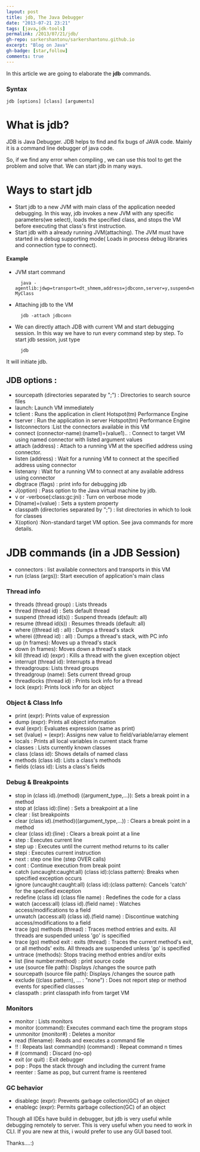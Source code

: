 ```yaml
---
layout: post
title: jdb, The Java Debugger
date: "2013-07-21 23:21"
tags: [java,jdk-tools]
permalink: /2013/07/21/jdb/
gh-repo: sarkershantonu/sarkershantonu.github.io
excerpt: "Blog on Java"
gh-badge: [star,follow]
comments: true
---
```

In this article we are going to elaborate the **jdb** commands.

### Syntax

    jdb [options] [class] [arguments]

# What is jdb?
JDB is Java Debugger. JDB helps to find and fix bugs of JAVA code. Mainly it is a command line debugger of java code. 

So, if we find any error when compiling , we can use this tool to get the problem and solve that. We can start jdb in many ways.

# Ways to start jdb
- Start jdb to a new JVM with main class of the application needed debugging. In this way, jdb invokes a new JVM with any specific parameters(we select), loads the specified class, and stops the VM before executing that class's first instruction. 
- Start jdb with a already running JVM(attaching). The JVM must have started in a debug supporting mode( Loads in process debug libraries and connection type to connect). 

#### Example 
- JVM start command

        java -agentlib:jdwp=transport=dt_shmem,address=jdbconn,server=y,suspend=n MyClass
        
- Attaching jdb to the VM 

        jdb -attach jdbconn 

- We can directly attach JDB with current VM and start debugging session. In this way we have to run every command step by step. To start jdb session, just type

        jdb 
        
It will initiate jdb.

## JDB options :   
- sourcepath (directories separated by ";") : Directories to search source files
- launch: Launch VM immediately
- tclient : Runs the application in client Hotspot(tm) Performance Engine 
- tserver : Run the application in server Hotspot(tm) Performance Engine
- listconnectors :List the connectors available in this VM
- connect (connector-name):(name1)=(value1).. : Connect to target VM using named connector with listed argument values
- attach (address) : Attach to a running VM at the specified address using connector.
- listen (address) : Wait for a running VM to connect at the specified address using connector
- listenany : Wait for a running VM to connect at any available address using connector
- dbgtrace (flags) : print info for debugging jdb
- J(option) : Pass option to the Java virtual machine by jdb. 
- v or -verbose(:class:gc:jni) : Turn on verbose mode
- D(name)=(value) : Sets a system property
- classpath (directories separated by ";") : list directories in which to look for classes
- X(option) :Non-standard target VM option. See java commands for more details. 

# JDB commands (in a JDB Session) 
- connectors : list available connectors and transports in this VM
- run (class (args)): Start execution of application's main class

### Thread info
- threads (thread group) : Lists threads
- thread (thread id) : Sets default thread
- suspend (thread id(s)) : Suspend threads (default: all)
- resume (thread id(s)) : Resumes threads (default: all)
- where ((thread id) : all) : Dumps a thread's stack
- wherei ((thread id) : all) : Dumps a thread's stack, with PC info
- up (n frames): Moves up a thread's stack
- down (n frames): Moves down a thread's stack
- kill (thread id) (expr) : Kills a thread with the given exception object
- interrupt (thread id): Interrupts a thread
- threadgroups: Lists thread groups
- threadgroup (name): Sets current thread group
- threadlocks (thread id)   : Prints lock info for a thread
- lock (expr): Prints lock info for an object 

### Object & Class Info
- print (expr): Prints value of expression
- dump (expr): Prints all object information
- eval (expr): Evaluates expression (same as print)
- set (lvalue) = (expr): Assigns new value to field/variable/array element
- locals : Prints all local variables in current stack frame
- classes : Lists currently known classes
- class (class id): Shows details of named class
- methods (class id): Lists a class's methods
- fields (class id): Lists a class's fields

### Debug & Breakpoints
- stop in (class id).(method) ((argument_type,...)): Sets a break point in a method
- stop at (class id):(line) : Sets a breakpoint at a line
- clear : list breakpoints
- clear (class id).(method)((argument_type,...)) : Clears a break point in a method
- clear (class id):(line) : Clears a break point at a line
- step : Executes current line
- step up : Executes until the current method returns to its caller
- stepi : Executes current instruction
- next : step one line (step OVER calls)
- cont : Continue execution from break point
- catch (uncaught:caught:all) (class id):(class pattern): Breaks when specified exception occurs
- ignore (uncaught:caught:all) (class id):(class pattern): Cancels 'catch' for the specified exception
- redefine (class id) (class file name) : Redefines the code for a class
- watch (access:all) (class id).(field name) : Watches access/modifications to a field
- unwatch (access:all) (class id).(field name) : Discontinue watching access/modifications to a field
- trace (go) methods (thread) : Traces method entries and exits. All threads are suspended unless 'go' is specified
- trace (go) method exit : exits (thread) : Traces the current method's exit, or all methods' exits. All threads are suspended unless 'go' is specified
- untrace (methods): Stops tracing method entries and/or exits
- list (line number:method) : print source code
- use (source file path): Displays /changes the source path
- sourcepath (source file path): Displays /changes the source path
- exclude ((class pattern), ... : "none") : Does not report step or method events for specified classes
- classpath : print classpath info from target VM

### Monitors
- monitor : Lists monitors
- monitor (command): Executes command each time the program stops
- unmonitor (monitor#) : Deletes a monitor
- read (filename): Reads and executes a command file
- !! : Repeats last command(n) (command) : Repeat command n times
- \# (command) : Discard (no-op)
- exit (or quit) : Exit debugger
- pop : Pops the stack through and including the current frame
- reenter  : Same as pop, but current frame is reentered

### GC behavior
- disablegc (expr): Prevents garbage collection(GC) of an object
- enablegc (expr): Permits garbage collection(GC) of an object

Though all IDEs have build in debugger, but jdb is very useful while debugging remotely to server. This is very useful when you need to work in CLI. If you are new at this, i would prefer to use any GUI based tool.

Thanks....:) 

